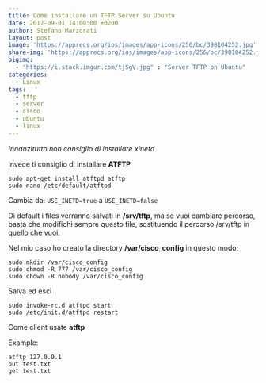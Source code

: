 ```yaml
---
title: Come installare un TFTP Server su Ubuntu
date: 2017-09-01 14:00:00 +0200
author: Stefano Marzorati
layout: post
image: 'https://apprecs.org/ios/images/app-icons/256/bc/398104252.jpg'
share-img: 'https://apprecs.org/ios/images/app-icons/256/bc/398104252.jpg'
bigimg:
  - "https://i.stack.imgur.com/tjSgV.jpg" : "Server TFTP on Ubuntu"
categories:
  - Linux
tags:
  - tftp
  - server
  - cisco
  - ubuntu
  - linux
---
```

*Innanzitutto non consiglio di installare xinetd*

Invece ti consiglio di installare **ATFTP**

	sudo apt-get install atftpd atftp
	sudo nano /etc/default/atftpd

Cambia da: `USE_INETD=true` a `USE_INETD=false`

Di default i files verranno salvati in **/srv/tftp**, ma se vuoi cambiare percorso, basta che modifichi sempre questo file, sostituendo il percorso /srv/tftp in quello che vuoi.

Nel mio caso ho creato la directory **/var/cisco_config** in questo modo:   
```
sudo mkdir /var/cisco_config
sudo chmod -R 777 /var/cisco_config
sudo chown -R nobody /var/cisco_config
```
Salva ed esci

	sudo invoke-rc.d atftpd start   
	sudo /etc/init.d/atftpd restart

Come client usate **atftp**

Example:   

```
atftp 127.0.0.1
put test.txt
get test.txt
```